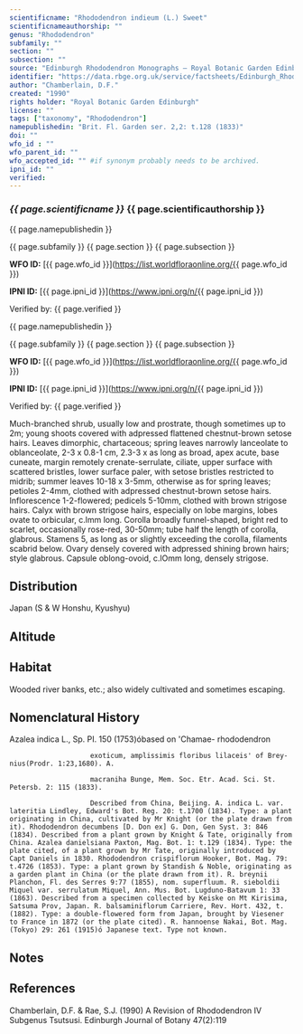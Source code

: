 ```yaml
---
scientificname: "Rhododendron indieum (L.) Sweet"
scientificnameauthorship: ""
genus: "Rhododendron"
subfamily: ""
section: ""
subsection: ""
source: "Edinburgh Rhododendron Monographs – Royal Botanic Garden Edinburgh"
identifier: "https://data.rbge.org.uk/service/factsheets/Edinburgh_Rhododendron_Monographs.xhtml"
author: "Chamberlain, D.F."
created: "1990"
rights holder: "Royal Botanic Garden Edinburgh"
license: ""
tags: ["taxonomy", "Rhododendron"]
namepublishedin: "Brit. Fl. Garden ser. 2,2: t.128 (1833)"
doi: ""
wfo_id : ""
wfo_parent_id: ""
wfo_accepted_id: "" #if synonym probably needs to be archived.                      
ipni_id: ""
verified:
---
```

### _{{ page.scientificname }}_ {{ page.scientificauthorship }}
 {{ page.namepublishedin }}

{{ page.subfamily }} {{ page.section }} {{ page.subsection }}

**WFO ID:** [{{ page.wfo_id }}](https://list.worldfloraonline.org/{{ page.wfo_id }})

**IPNI ID:** [{{ page.ipni_id }}](https://www.ipni.org/n/{{ page.ipni_id }})

Verified by: {{ page.verified }}

 {{ page.namepublishedin }}

{{ page.subfamily }} {{ page.section }} {{ page.subsection }}

**WFO ID:** [{{ page.wfo_id }}](https://list.worldfloraonline.org/{{ page.wfo_id }})

**IPNI ID:** [{{ page.ipni_id }}](https://www.ipni.org/n/{{ page.ipni_id }})

Verified by: {{ page.verified }}



Much-branched shrub, usually low and prostrate, though sometimes up to 2m; young shoots covered with adpressed flattened chestnut-brown setose hairs. Leaves dimorphic, chartaceous; spring leaves narrowly lanceolate to oblanceolate, 2-3 x 0.8-1 cm, 2.3-3 x as long as broad, apex acute, base cuneate, margin remotely crenate-serrulate, ciliate, upper surface with scattered bristles, lower surface paler, with setose bristles restricted to midrib; summer leaves 10-18 x 3-5mm, otherwise as for spring leaves; petioles 2-4mm, clothed with adpressed chestnut-brown setose hairs. Inflorescence 1-2-flowered; pedicels 5-10mm, clothed with brown strigose hairs. Calyx with brown strigose hairs, especially on lobe margins, lobes ovate to orbicular, c.lmm long. Corolla broadly funnel-shaped, bright red to scarlet, occasionally rose-red, 30-50mm; tube half the length of corolla, glabrous. Stamens 5, as long as or slightly exceeding the corolla, filaments scabrid below. Ovary densely covered with adpressed shining brown hairs; style glabrous. Capsule oblong-ovoid, c.lOmm long, densely strigose.

## Distribution
Japan (S & W Honshu, Kyushyu)

## Altitude


## Habitat
Wooded river banks, etc.; also widely cultivated and sometimes escaping.

## Nomenclatural History
Azalea indica L., Sp. PI. 150 (1753)óbased on 'Chamae- rhododendron

                        exoticum, amplissimis floribus lilaceis' of Brey- nius(Prodr. 1:23,1680). A.

                        macraniha Bunge, Mem. Soc. Etr. Acad. Sci. St. Petersb. 2: 115 (1833).

                        Described from China, Beijing. A. indica L. var. lateritia Lindley, Edward's Bot. Reg. 20: t.1700 (1834). Type: a plant originating in China, cultivated by Mr Knight (or the plate drawn from it). Rhododendron decumbens [D. Don ex] G. Don, Gen Syst. 3: 846 (1834). Described from a plant grown by Knight & Tate, originally from China. Azalea danielsiana Paxton, Mag. Bot. 1: t.129 (1834). Type: the plate cited, of a plant grown by Mr Tate, originally introduced by Capt Daniels in 1830. Rhododendron crispiflorum Hooker, Bot. Mag. 79: t.4726 (1853). Type: a plant grown by Standish & Noble, originating as a garden plant in China (or the plate drawn from it). R. breynii Planchon, Fl. des Serres 9:77 (1855), nom. superfluum. R. sieboldii Miquel var. serrulatum Miquel, Ann. Mus. Bot. Lugduno-Batavum 1: 33 (1863). Described from a specimen collected by Keiske on Mt Kirisima, Satsuma Prov, Japan. R. balsaminiflorum Carriere, Rev. Hort. 432, t. (1882). Type: a double-flowered form from Japan, brought by Viesener to France in 1872 (or the plate cited). R. hannoense Nakai, Bot. Mag. (Tokyo) 29: 261 (1915)ó Japanese text. Type not known.
                       
## Notes


## References

Chamberlain, D.F. & Rae, S.J. (1990) A Revision of Rhododendron IV Subgenus Tsutsusi. Edinburgh Journal of Botany 47(2):119
